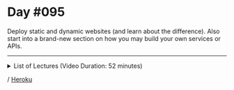 # Day #095
Deploy static and dynamic websites (and learn about the difference). Also start into a brand-new section on how you may build your own services or APIs.

---

<details>
    <summary>List of Lectures (Video Duration: 52 minutes)</summary>
    <ul>
        <li>Improving Performance & Shrinking Assets (JS, Images)</li>
        <li>Deployment Example: Static Websites (Refresher)?</li>
        <li>Deployment Example: Dynamic Website With Backend Code</li>
        <li>Deploying A MongoDB Database With Atlas</li>
        <li>Finishing Dynamic Website Deployment</li>
        <hr>
        <li>Module Introduction</li>
        <li>APIs & Services: What & Why?</li>
        <li>JS Packages vs URL-based APIs: What We Will Build Here</li>
        <li>APIs vs "Traditional Websites"</li>
    </ul>
</details>

/ [Heroku](https://dyrits-wde.herokuapp.com/)